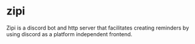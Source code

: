 # zipi
Zipi is a discord bot and http server that facilitates creating reminders by using discord as a platform independent frontend.
